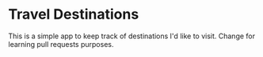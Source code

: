 # Travel Destinations

This is a simple app to keep track of destinations I'd like to visit. Change for learning pull requests purposes.
